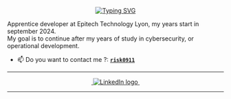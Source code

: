<p align='center'>
  <a href="https://git.io/typing-svg"><img src="https://readme-typing-svg.demolab.com?font=Fira+Code&weight=600&size=19&duration=6000&pause=1000&color=9C00BD&vCenter=true&repeat=false&random=false&width=435&lines=Student+at+Epitech+from+September+2024" 
  alt="Typing SVG" /></a>
</p>

Apprentice developer at Epitech Technology Lyon, my years start in september 2024.<br/>
My goal is to continue after my years of study in cybersecurity, or operational development.<br/>

- 📫 Do you want to contact me ?: [**`risk0911`**](mailto:aldu6974@gmail.com)
---

<p align='center'>
    <a href="">
        <img src="https://img.shields.io/badge/c-%2300599C.svg?style=for-the-badge&logo=c&logoColor=white" alt=""
    </a>
      <a href="https://www.linkedin.com/in/lachelaffaire/"> <! –– add link when no dox in view ––>
        <img src="https://img.shields.io/badge/LinkedIn-0077B5?style=for-the-badge&logo=linkedin&logoColor=white" alt="LinkedIn logo">
        </a>
    <a href=""> <! –– add link when no dox in view ––>
        <img src="https://img.shields.io/badge/mac%20os-000000?style=for-the-badge&logo=macos&logoColor=F0F0F0" alt=""
>
</p>


---

